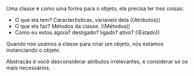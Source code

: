 Uma classe é como uma forma para o objeto, ela precisa ter tres coisas:

* O que ela tem? Caractertisticas, variaveis dela  ((Atributos))
* O que ela faz? Métodos da classe. ((Métodos))
* Como eu estou agora? desligado? ligado? ativo? ((Estado)) 


Quando nós usamos a classe para criar um objeto, nós estamos instanciando o objeto.

Abstração é você desconsiderar atributos irrelevantes, e considerar só os mais necessários.

